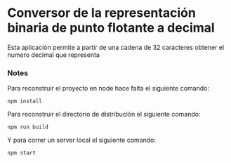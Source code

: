 # Conversor de la representación binaria de punto flotante a decimal

Esta aplicación permite a partir de una cadena de 32 caracteres obtener el numero decimal
que representa

### Notes

Para reconstruir el proyecto en node hace falta el siguiente comando:
```
npm install
```

Para reconstruir el directorio de distribución el siguiente comando:
```
npm run build
```

Y para correr un server local el siguiente comando:
```
npm start
```
